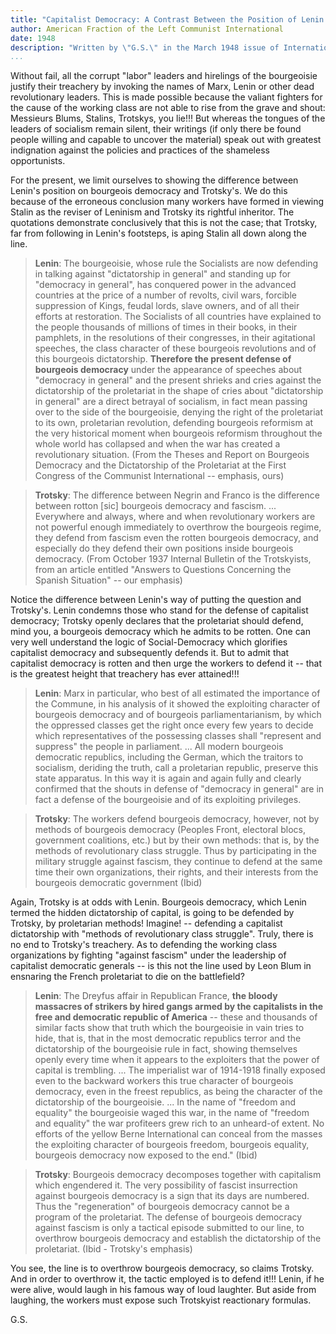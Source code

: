 ```yaml
---
title: "Capitalist Democracy: A Contrast Between the Position of Lenin and That of Trotsky"
author:	American Fraction of the Left Communist International
date: 1948
description: "Written by \"G.S.\" in the March 1948 issue of International Bulletin, a publication of the so-called American Fraction of the Left Communist International"
...
```


Without fail, all the corrupt "labor" leaders and hirelings of the bourgeoisie justify their treachery by invoking the names of Marx, Lenin or other dead revolutionary leaders. This is made possible because the valiant fighters for the cause of the working class are not able to rise from the grave and shout: Messieurs Blums, Stalins, Trotskys, you lie!!! But whereas the tongues of the leaders of socialism remain silent, their writings (if only there be found people willing and capable to uncover the material) speak out with greatest indignation against the policies and practices of the shameless opportunists.

For the present, we limit ourselves to showing the difference between Lenin's position on bourgeois democracy and Trotsky's. We do this because of the erroneous conclusion many workers have formed in viewing Stalin as the reviser of Leninism and Trotsky its rightful inheritor. The quotations demonstrate conclusively that this is not the case; that Trotsky, far from following in Lenin's footsteps, is aping Stalin all down along the line.

>**Lenin**: The bourgeoisie, whose rule the Socialists are now defending in talking against "dictatorship in general" and standing up for "democracy in general", has conquered power in the advanced countries at the price of a number of revolts, civil wars, forcible suppression of Kings, feudal lords, slave owners, and of all their efforts at restoration. The Socialists of all countries have explained to the people thousands of millions of times in their books, in their pamphlets, in the resolutions of their congresses, in their agitational speeches, the class character of these bourgeois revolutions and of this bourgeois dictatorship. **Therefore the present defense of bourgeois democracy** under the appearance of speeches about "democracy in general" and the present shrieks and cries against the dictatorship of the proletariat in the shape of cries about "dictatorship in general" are a direct betrayal of socialism, in fact mean passing over to the side of the bourgeoisie, denying the right of the proletariat to its own, proletarian revolution, defending bourgeois reformism at the very historical moment when bourgeois reformism throughout the whole world has collapsed and when the war has created a revolutionary situation. (From the Theses and Report on Bourgeois Democracy and the Dictatorship of the Proletariat at the First Congress of the Communist International -- emphasis, ours)

>**Trotsky**: The difference between Negrin and Franco is the difference between rotton [sic] bourgeois democracy and fascism. ... Everywhere and always, where and when revolutionary workers are not powerful enough immediately to overthrow the bourgeois regime, they defend from fascism even the rotten bourgeois democracy, and especially do they defend their own positions inside bourgeois democracy. (From October 1937 Internal Bulletin of the Trotskyists, from an article entitled "Answers to Questions Concerning the Spanish Situation" -- our emphasis)

Notice the difference between Lenin's way of putting the question and Trotsky's. Lenin condemns those who stand for the defense of capitalist democracy; Trotsky openly declares that the proletariat should defend, mind you, a bourgeois democracy which he admits to be rotten. One can very well understand the logic of Social-Democracy which glorifies capitalist democracy and subsequently defends it. But to admit that capitalist democracy is rotten and then urge the workers to defend it -- that is the greatest height that treachery has ever attained!!!

>**Lenin**: Marx in particular, who best of all estimated the importance of the Commune, in his analysis of it showed the exploiting character of bourgeois democracy and of bourgeois parliamentarianism, by which the oppressed classes get the right once every few years to decide which representatives of the possessing classes shall "represent and suppress" the people in parliament. ... All modern bourgeois democratic republics, including the German, which the traitors to socialism, deriding the truth, call a proletarian republic, preserve this state apparatus. In this way it is again and again fully and clearly confirmed that the shouts in defense of "democracy in general" are in fact a defense of the bourgeoisie and of its exploiting privileges.

>**Trotsky**: The workers defend bourgeois democracy, however, not by methods of bourgeois democracy (Peoples Front, electoral blocs, government coalitions, etc.) but by their own methods: that is, by the methods of revolutionary class struggle. Thus by participating in the military struggle against fascism, they continue to defend at the same time their own organizations, their rights, and their interests from the bourgeois democratic government (Ibid)

Again, Trotsky is at odds with Lenin. Bourgeois democracy, which Lenin termed the hidden dictatorship of capital, is going to be defended by Trotsky, by proletarian methods! Imagine! -- defending a capitalist dictatorship with "methods of revolutionary class struggle". Truly, there is no end to Trotsky's treachery. As to defending the working class organizations by fighting "against fascism" under the leadership of capitalist democratic generals -- is this not the line used by Leon Blum in ensnaring the French proletariat to die on the battlefield?

>**Lenin**: The Dreyfus affair in Republican France, **the bloody massacres of strikers by hired gangs armed by the capitalists in the free and democratic republic of America** -- these and thousands of similar facts show that truth which the bourgeoisie in vain tries to hide, that is, that in the most democratic republics terror and the dictatorship of the bourgeoisie rule in fact, showing themselves openly every time when it appears to the exploiters that the power of capital is trembling. ... The imperialist war of 1914-1918 finally exposed even to the backward workers this true character of bourgeois democracy, even in the freest republics, as being the character of the dictatorship of the bourgeoisie. ... In the name of "freedom and equality" the bourgeoisie waged this war, in the name of "freedom and equality" the war profiteers grew rich to an unheard-of extent. No efforts of the yellow Berne International can conceal from the masses the exploiting character of bourgeois freedom, bourgeois equality, bourgeois democracy now exposed to the end." (Ibid)

>**Trotsky**: Bourgeois democracy decomposes together with capitalism which engendered it. The very possibility of fascist insurrection against bourgeois democracy is a sign that its days are numbered. Thus the "regeneration" of bourgeois democracy cannot be a program of the proletariat. The defense of bourgeois democracy against fascism is only a tactical episode submitted to our line, to overthrow bourgeois democracy and establish the dictatorship of the proletariat. (Ibid - Trotsky's emphasis)

You see, the line is to overthrow bourgeois democracy, so claims Trotsky. And in order to overthrow it, the tactic employed is to defend it!!! Lenin, if he were alive, would laugh in his famous way of loud laughter. But aside from laughing, the workers must expose such Trotskyist reactionary formulas.

G.S.

